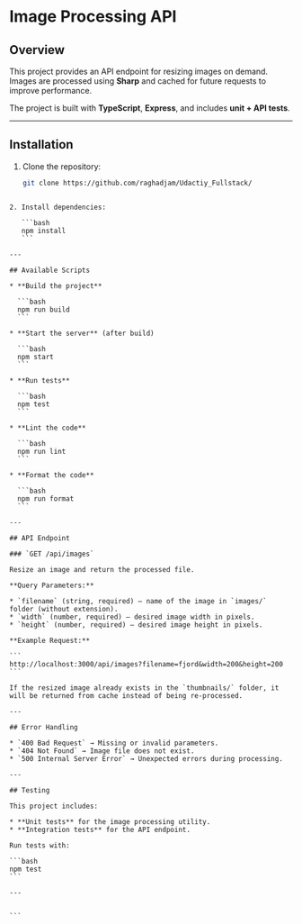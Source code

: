 
# Image Processing API

## Overview
This project provides an API endpoint for resizing images on demand. Images are processed using **Sharp** and cached for future requests to improve performance.

The project is built with **TypeScript**, **Express**, and includes **unit + API tests**.

---

## Installation

1. Clone the repository:
   ```bash
   git clone https://github.com/raghadjam/Udactiy_Fullstack/
````

2. Install dependencies:

   ```bash
   npm install
   ```

---

## Available Scripts

* **Build the project**

  ```bash
  npm run build
  ```

* **Start the server** (after build)

  ```bash
  npm start
  ```

* **Run tests**

  ```bash
  npm test
  ```

* **Lint the code**

  ```bash
  npm run lint
  ```

* **Format the code**

  ```bash
  npm run format
  ```

---

## API Endpoint

### `GET /api/images`

Resize an image and return the processed file.

**Query Parameters:**

* `filename` (string, required) – name of the image in `images/` folder (without extension).
* `width` (number, required) – desired image width in pixels.
* `height` (number, required) – desired image height in pixels.

**Example Request:**

```
http://localhost:3000/api/images?filename=fjord&width=200&height=200
```

If the resized image already exists in the `thumbnails/` folder, it will be returned from cache instead of being re-processed.

---

## Error Handling

* `400 Bad Request` → Missing or invalid parameters.
* `404 Not Found` → Image file does not exist.
* `500 Internal Server Error` → Unexpected errors during processing.

---

## Testing

This project includes:

* **Unit tests** for the image processing utility.
* **Integration tests** for the API endpoint.

Run tests with:

```bash
npm test
```

---


```

